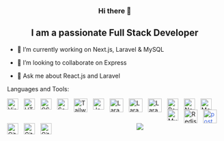 <div align="center">
<h3>Hi there 👋</h3>
<h2>I am a passionate Full Stack Developer</h2>
</div>

- 🔭 I’m currently working on Next.js, Laravel & MySQL

- 👯 I’m looking to collaborate on Express
  
- 💬 Ask me about React.js and Laravel

Languages and Tools:

<img align="left" alt="Visual Studio Code" width="26px" src="https://cdn.jsdelivr.net/gh/devicons/devicon/icons/vscode/vscode-original.svg" style="padding-right:10px;" />
<img align="left" alt="HTML5" width="26px" src="https://cdn.jsdelivr.net/gh/devicons/devicon/icons/html5/html5-original.svg" style="padding-right:10px;" />
<img align="left" alt="CSS3" width="26px" src="https://cdn.jsdelivr.net/gh/devicons/devicon/icons/css3/css3-original.svg" style="padding-right:10px;" />
<img align="left" alt="Sass" width="26px" src="https://cdn.jsdelivr.net/gh/devicons/devicon/icons/sass/sass-original.svg" style="padding-right:10px;" />
<img align="left" alt="Tailwind CSS" height="32" width="32" src="https://cdn.simpleicons.org/tailwindcss/06B6D4" style="padding-right:10px;" />
<img align="left" alt="JavaScript" width="26px" src="https://cdn.jsdelivr.net/gh/devicons/devicon/icons/javascript/javascript-original.svg" style="padding-right:10px;" />
<img align="left" alt="Laravel" height="32" width="32" src="https://cdn.simpleicons.org/laravel/FF2D20" style="padding-right:10px;" />
<img align="left" alt="Laravel Nova" height="32" width="32" src="https://cdn.simpleicons.org/laravelnova/252D37" style="padding-right:10px;" />
<img align="left" alt="Laravel Horizon" height="32" width="32" src="https://cdn.simpleicons.org/laravelhorizon/405263" style="padding-right:10px;" />
<img align="left" alt="React" width="26px" src="https://cdn.jsdelivr.net/gh/devicons/devicon/icons/react/react-original.svg" style="padding-right:10px;" />
<img align="left" alt="Node.js" width="26px" src="https://cdn.jsdelivr.net/gh/devicons/devicon/icons/nodejs/nodejs-original.svg" style="padding-right:10px;" />
<img align="left" alt="MongoDB" width="26px" src="https://cdn.jsdelivr.net/gh/devicons/devicon/icons/mongodb/mongodb-original.svg" style="padding-right:10px;" />
<img align="left" alt="MySQL" width="26px" src="https://cdn.jsdelivr.net/gh/devicons/devicon/icons/mysql/mysql-original.svg" style="padding-right:10px;" />
<img align="left" alt="Redis" height="32" width="32" src="https://cdn.simpleicons.org/redis/FF4438" style="padding-right:10px;" />
<img align="left" alt="postgresql" height="32" width="32" src="https://cdn.simpleicons.org/postgresql/4169E1" style="padding-right:10px;color:#4169E1;" />
<img align="left" alt="Git" width="26px" src="https://cdn.jsdelivr.net/gh/devicons/devicon/icons/git/git-original.svg" style="padding-right:10px;" />
<img align="left" alt="GitHub" width="26px" src="https://user-images.githubusercontent.com/3369400/139447912-e0f43f33-6d9f-45f8-be46-2df5bbc91289.png" style="padding-right:10px;" />
<img align="left" alt="GitHub" width="26px" src="https://user-images.githubusercontent.com/3369400/139448065-39a229ba-4b06-434b-bc67-616e2ed80c8f.png" style="padding-right:10px;" />

<p align="center">
    <a href="https://git.io/streak-stats"><img src="https://streak-stats.demolab.com?user=aneeqasghar"/></a>
</p>



<!--
**aneeqasghar/aneeqasghar** is a ✨ _special_ ✨ repository because its `README.md` (this file) appears on your GitHub profile.

Here are some ideas to get you started:

🔭 I’m currently working on ...
- 🌱 I’m currently learning ...
- 👯 I’m looking to collaborate on ...
- 🤔 I’m looking for help with ...
- 💬 Ask me about ...
- 📫 How to reach me: ...
- 😄 Pronouns: ...
- ⚡ Fun fact: ...
-->

